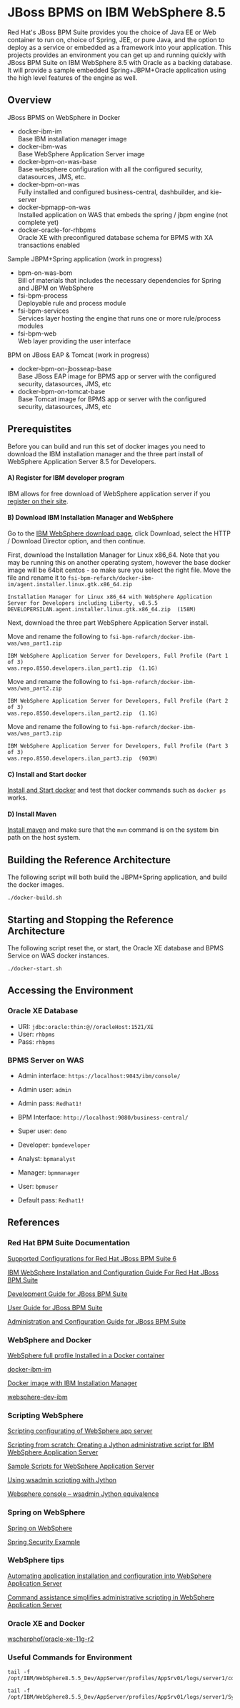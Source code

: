 # JBoss BPMS on IBM WebSphere 8.5

Red Hat's JBoss BPM Suite provides you the choice of Java EE or Web container to run on, choice of Spring, JEE, or pure Java, and the option to deploy as a service or embedded as a framework into your application.  This projects provides an environment you can get up and running quickly with JBoss BPM Suite on IBM WebSphere 8.5 with Oracle as a backing database. It will provide a sample embedded Spring+JBPM+Oracle application using the high level features of the engine as well. 


## Overview

JBoss BPMS on WebSphere in Docker

* docker-ibm-im			
  Base IBM installation manager image
* docker-ibm-was			
  Base WebSphere Application Server image
* docker-bpm-on-was-base  	
  Base websphere configuration with all the configured security, datasources, JMS, etc.
* docker-bpm-on-was 		
  Fully installed and configured business-central, dashbuilder, and kie-server
* docker-bpmapp-on-was    	
  Installed application on WAS that embeds the spring / jbpm engine (not complete yet)
* docker-oracle-for-rhbpms	
  Oracle XE with preconfigured database schema for BPMS with XA transactions enabled

Sample JBPM+Spring application (work in progress)

* bpm-on-was-bom	
  Bill of materials that includes the necessary dependencies for Spring and JBPM on WebSphere
* fsi-bpm-process	
  Deployable rule and process module
* fsi-bpm-services	
  Services layer hosting the engine that runs one or more rule/process modules
* fsi-bpm-web		
  Web layer providing the user interface

BPM on JBoss EAP & Tomcat (work in progress)

* docker-bpm-on-jbosseap-base	
  Base JBoss EAP image for BPMS app or server with the configured security, datasources, JMS, etc
* docker-bpm-on-tomcat-base		
  Base Tomcat image for BPMS app or server with the configured security, datasources, JMS, etc

## Prerequistites

Before you can build and run this set of docker images you need to download the IBM installation manager and the three part install of WebSphere Application Server 8.5 for Developers.  

#### A) Register for IBM developer program

IBM allows for free download of WebSphere application server if you [register on their site](https://www.ibm.com/account/profile/us?page=reg).

#### B) Download IBM Installation Manager and WebSphere

Go to the [IBM WebSphere download page](http://www.ibm.com/developerworks/downloads/ws/wasdevelopers/), click Download, select the HTTP / Download Director option, and then continue.  

First, download the Installation Manager for Linux x86_64. Note that you may be running this on another operating system, however the base docker image will be 64bit centos - so make sure you select the right file.  Move the file and rename it to `fsi-bpm-refarch/docker-ibm-im/agent.installer.linux.gtk.x86_64.zip` 

```
Installation Manager for Linux x86_64 with WebSphere Application Server for Developers including Liberty, v8.5.5
DEVELOPERSILAN.agent.installer.linux.gtk.x86_64.zip  (158M)   
```

Next, download the three part WebSphere Application Server install.  

Move and rename the following to `fsi-bpm-refarch/docker-ibm-was/was_part1.zip`
```
IBM WebSphere Application Server for Developers, Full Profile (Part 1 of 3)
was.repo.8550.developers.ilan_part1.zip  (1.1G) 
```

Move and rename the following to `fsi-bpm-refarch/docker-ibm-was/was_part2.zip`
```
IBM WebSphere Application Server for Developers, Full Profile (Part 2 of 3)
was.repo.8550.developers.ilan_part2.zip  (1.1G) 
```

Move and rename the following to `fsi-bpm-refarch/docker-ibm-was/was_part3.zip`
```
IBM WebSphere Application Server for Developers, Full Profile (Part 3 of 3)
was.repo.8550.developers.ilan_part3.zip  (903M) 
```

#### C) Install and Start docker

[Install and Start docker](https://docs.docker.com/installation/) and test that docker commands such as `docker ps` works.

#### D) Install Maven

[Install maven](https://maven.apache.org/install.html) and make sure that the `mvn` command is on the system bin path on the host system.


## Building the Reference Architecture

The following script will both build the JBPM+Spring application, and build the docker images. 
``` 
./docker-build.sh
```

## Starting and Stopping the Reference Architecture

The following script reset the, or start, the Oracle XE database and BPMS Service on WAS docker instances.
``` 
./docker-start.sh
```

## Accessing the Environment

### Oracle XE Database

* URI:  `jdbc:oracle:thin:@//oracleHost:1521/XE`
* User: `rhbpms`
* Pass: `rhbpms`

### BPMS Server on WAS

* Admin interface: `https://localhost:9043/ibm/console/`
* Admin user: 	   `admin`	
* Admin pass: 	   `Redhat1!`

* BPM Interface: `http://localhost:9080/business-central/`
* Super user: 	 `demo`
* Developer: 	 `bpmdeveloper`
* Analyst:		 `bpmanalyst`
* Manager:		 `bpmmanager`
* User:			 `bpmuser`
* Default pass:	 `Redhat1!`


## References

### Red Hat BPM Suite Documentation

[Supported Configurations for Red Hat JBoss BPM Suite 6](https://access.redhat.com/articles/704703)

[IBM WebSphere Installation and Configuration Guide For Red Hat JBoss BPM Suite](https://access.redhat.com/site/documentation/en-US/Red_Hat_JBoss_BPM_Suite/6.1/html-single/IBM_WebSphere_Installation_and_Configuration_Guide/index.html)

[Development Guide for JBoss BPM Suite](https://access.redhat.com/site/documentation/en-US/Red_Hat_JBoss_BPM_Suite/6.1/html-single/Development_Guide/index.html)

[User Guide for JBoss BPM Suite](https://access.redhat.com/site/documentation/en-US/Red_Hat_JBoss_BPM_Suite/6.1/html-single/User_Guide/index.html)

[Administration and Configuration Guide for JBoss BPM Suite](https://access.redhat.com/site/documentation/en-US/Red_Hat_JBoss_BPM_Suite/6.1/html-single/Administration_And_Configuration_Guide/index.html)

### WebSphere and Docker

[WebSphere full profile Installed in a Docker container](https://www.ibm.com/developerworks/community/blogs/devTips/entry/running_websphere_on_docker_container?lang=en)

[docker-ibm-im](https://github.com/mmaia/docker-ibm-im/blob/master/Dockerfile)

[Docker image with IBM Installation Manager](https://www.ibm.com/developerworks/community/blogs/devTips/entry/ibm_installation_manager_in_silent_mode_no_x_on_linux_quick_reference?lang=en)

[websphere-dev-ibm](https://github.com/mmaia/websphere-dev-ibm)


### Scripting WebSphere

[Scripting configurating of WebSphere app server](https://www.ibm.com/developerworks/community/blogs/timdp/entry/automating_application_installation_and_configuration_into_websphere_application_server46?lang=en)

[Scripting from scratch: Creating a Jython administrative script for IBM WebSphere Application Server](http://www.ibm.com/developerworks/websphere/library/techarticles/1004_gibson/1004_gibson.html)

[Sample Scripts for WebSphere Application Server](http://www.ibm.com/developerworks/websphere/library/samples/SampleScripts.html)

[Using wsadmin scripting with Jython](http://www-01.ibm.com/support/knowledgecenter/SS7K4U_8.5.5/com.ibm.websphere.nd.doc/ae/cxml_jython.html)

[Websphere console – wsadmin Jython equivalence](http://www.notonlyanecmplace.com/websphere-console-wsadmin-jython-equivalence/)

### Spring on WebSphere

[Spring on WebSphere](http://www.ibm.com/developerworks/websphere/techjournal/0609_alcott/0609_alcott.html)

[Spring Security Example](https://github.com/hotblac/spanners/tree/master/spanners-mvc/src/main/java/org/dontpanic/spanners/springmvc)

### WebSphere tips

[Automating application installation and configuration into WebSphere Application Server](https://www.ibm.com/developerworks/community/blogs/timdp/entry/automating_application_installation_and_configuration_into_websphere_application_server46?lang=en)
 
[Command assistance simplifies administrative scripting in WebSphere Application Server](http://www.ibm.com/developerworks/websphere/library/techarticles/0812_rhodes/0812_rhodes.html)


### Oracle XE and Docker

[wscherphof/oracle-xe-11g-r2](https://github.com/wscherphof/oracle-xe-11g-r2)


### Useful Commands for Environment

````
tail -f /opt/IBM/WebSphere8.5.5_Dev/AppServer/profiles/AppSrv01/logs/server1/commandAssistanceJythonCommands_admin.log
````

```
tail -f /opt/IBM/WebSphere8.5.5_Dev/AppServer/profiles/AppSrv01/logs/server1/SystemOut.log
```







